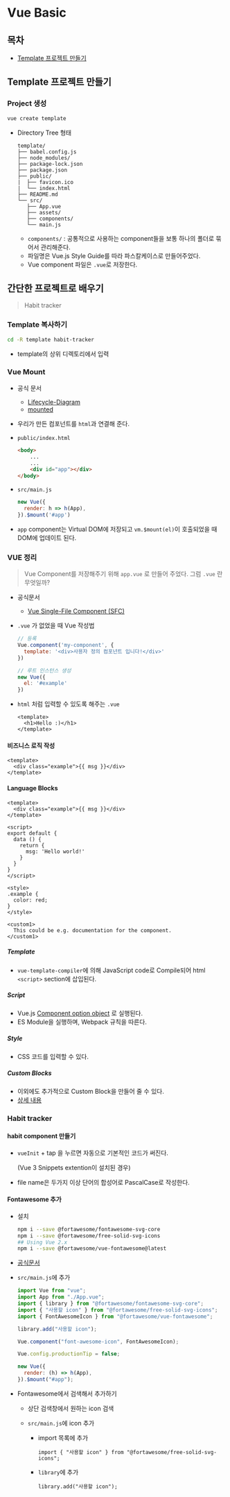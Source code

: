 # Vue Basic

## 목차

* [Template 프로젝트 만들기](#template-프로젝트-만들기) 



## Template 프로젝트 만들기

### Project 생성

```bash
vue create template
```

* Directory Tree 형태

  ```
  template/
  ├── babel.config.js
  ├── node_modules/
  ├── package-lock.json
  ├── package.json
  ├── public/
  |  ├── favicon.ico
  |  └── index.html
  ├── README.md
  └── src/
     ├── App.vue
     ├── assets/
     ├── components/
     └── main.js
  ```

  * `components/` : 공통적으로 사용하는 component들을 보통 하나의 폴더로 묶어서 관리해준다.
  * 파일명은 Vue.js Style Guide를 따라 파스칼케이스로 만들어주었다.
  * Vue component 파일은 `.vue`로 저장한다.

## 간단한 프로젝트로 배우기

> Habit tracker

### Template 복사하기

```bash
cd -R template habit-tracker
```

* template의 상위 디렉토리에서 입력

### Vue Mount

* 공식 문서

  * [Lifecycle-Diagram](https://vuejs.org/v2/guide/instance.html#Lifecycle-Diagram)
  * [mounted](https://kr.vuejs.org/v2/api/index.html#mounted)

* 우리가 만든 컴포넌트를 `html`과 연결해 준다.

* `public/index.html`

  ```html
  <body>
      ...
      ...
      <div id="app"></div>
  </body>
  ```

* `src/main.js`

  ```js
  new Vue({
    render: h => h(App),
  }).$mount('#app')
  ```

* `app` component는 Virtual DOM에 저장되고 `vm.$mount(el)`이 호출되었을 때 DOM에 업데이트 된다.

### VUE 정리

> Vue Component를 저장해주기 위해 `app.vue` 로 만들어 주었다. 그럼 `.vue` 란 무엇일까?

* 공식문서

  * [Vue Single-File Component (SFC)](https://vue-loader.vuejs.org/spec.html)

* `.vue` 가 없었을 때 Vue 작성법

  ```js
  // 등록
  Vue.component('my-component', {
    template: '<div>사용자 정의 컴포넌트 입니다!</div>'
  })
  
  // 루트 인스턴스 생성
  new Vue({
    el: '#example'
  })
  ```

* `html` 처럼 입력할 수 있도록 해주는 `.vue`

  ```vue
  <template>
    <h1>Hello :)</h1>
  </template>
  ```

#### 비즈니스 로직 작성

  ```vue
  <template>
    <div class="example">{{ msg }}</div>
  </template>
  ```

#### Language Blocks

```vue
<template>
  <div class="example">{{ msg }}</div>
</template>

<script>
export default {
  data () {
    return {
      msg: 'Hello world!'
    }
  }
}
</script>

<style>
.example {
  color: red;
}
</style>

<custom1>
  This could be e.g. documentation for the component.
</custom1>
```

##### Template

* `vue-template-compiler`에 의해 JavaScript code로 Compile되어 html `<script>` section에 삽입된다.

##### Script

* Vue.js [Component option object](https://vuejs.org/v2/api/#Options-Data) 로 실행된다.
* ES Module을 실행하며, Webpack 규칙을 따른다.

##### Style

* CSS 코드를 입력할 수 있다.

##### Custom Blocks

* 이외에도 추가적으로 Custom Block을 만들어 줄 수 있다.
* [상세 내용](https://vue-loader.vuejs.org/guide/custom-blocks.html)

### Habit tracker

#### habit component 만들기

* `vueInit` + tap 을 누르면 자동으로 기본적인 코드가 써진다.

  (Vue 3 Snippets extention이 설치된 경우)

* file name은 두가지 이상 단어의 합성어로 PascalCase로 작성한다.

#### Fontawesome 추가

* 설치

  ```bash
  npm i --save @fortawesome/fontawesome-svg-core
  npm i --save @fortawesome/free-solid-svg-icons
  ## Using Vue 2.x
  npm i --save @fortawesome/vue-fontawesome@latest
  ```

* [공식문서](https://fontawesome.com/how-to-use/on-the-web/using-with/vuejs)

* `src/main.js`에 추가

  ```js
  import Vue from "vue";
  import App from "./App.vue";
  import { library } from "@fortawesome/fontawesome-svg-core";
  import { "사용할 icon" } from "@fortawesome/free-solid-svg-icons";
  import { FontAwesomeIcon } from "@fortawesome/vue-fontawesome";
  
  library.add("사용할 icon");
  
  Vue.component("font-awesome-icon", FontAwesomeIcon);
  
  Vue.config.productionTip = false;
  
  new Vue({
    render: (h) => h(App),
  }).$mount("#app");
  ```

* Fontawesome에서 검색해서 추가하기

  * 상단 검색창에서 원하는 icon 검색

  * `src/main.js`에 icon 추가

    * import 목록에 추가

      `import { "사용할 icon" } from "@fortawesome/free-solid-svg-icons";`

    * `library`에 추가

      `library.add("사용할 icon");`

